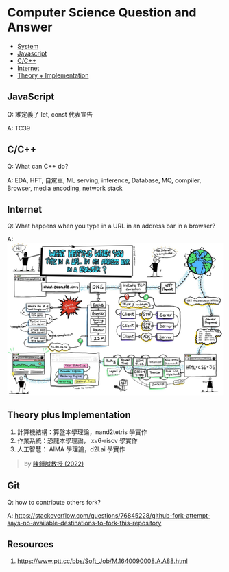 # Computer Science Question and Answer

- [System](./system/)
- [Javascript](#javascript)
- [C/C++](#c)
- [Internet](#internet)
- [Theory + Implementation](#theory-plus-implementation)

## JavaScript

Q: 誰定義了 let, const 代表宣告

A: TC39

## 

## C/C++

Q: What can C++ do?

A: EDA, HFT, 自駕車, ML serving, inference, Database, MQ, compiler, Browser, media encoding, network stack

## Internet

Q: What happens when you type in a URL in an address bar in a browser?

A: ![Image not display](./images/Internet.jpg)

## Theory plus Implementation

1. 計算機結構：算盤本學理論，nand2tetris 學實作
2. 作業系統：恐龍本學理論， xv6-riscv 學實作
3. 人工智慧： AIMA 學理論，d2l.ai 學實作

> by [陳鍾誠教授 (2022)](https://github.com/ccckmit)

## Git

Q: how to contribute others fork?

A: https://stackoverflow.com/questions/76845228/github-fork-attempt-says-no-available-destinations-to-fork-this-repository

## Resources

1. https://www.ptt.cc/bbs/Soft_Job/M.1640090008.A.A88.html
